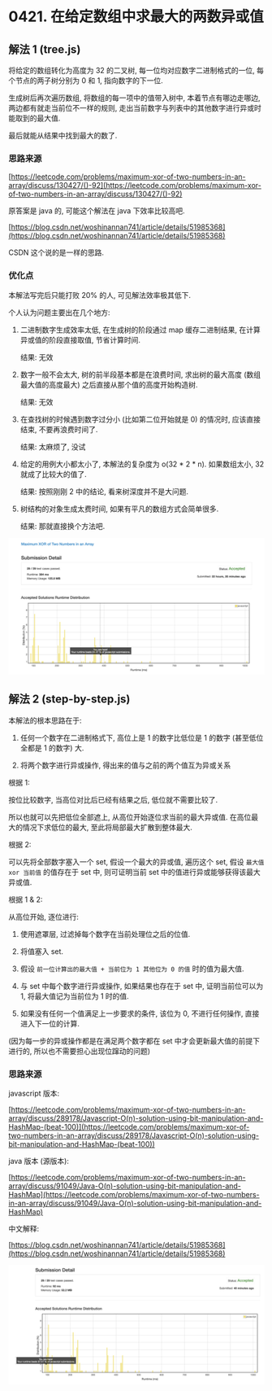 # 0421. 在给定数组中求最大的两数异或值

## 解法 1 (tree.js)

将给定的数组转化为高度为 32 的二叉树, 每一位均对应数字二进制格式的一位, 每个节点的两子树分别为 0 和 1, 指向数字的下一位.

生成树后再次遍历数组, 将数组的每一项中的值带入树中, 本着节点有哪边走哪边, 两边都有就走当前位不一样的规则, 走出当前数字与列表中的其他数字进行异或时能取到的最大值.

最后就能从结果中找到最大的数了.

### 思路来源

[https://leetcode.com/problems/maximum-xor-of-two-numbers-in-an-array/discuss/130427/()-92](https://leetcode.com/problems/maximum-xor-of-two-numbers-in-an-array/discuss/130427/()-92)

原答案是 java 的, 可能这个解法在 java 下效率比较高吧.

[https://blog.csdn.net/woshinannan741/article/details/51985368](https://blog.csdn.net/woshinannan741/article/details/51985368)

CSDN 这个说的是一样的思路.

### 优化点

本解法写完后只能打败 20% 的人, 可见解法效率极其低下.

个人认为问题主要出在几个地方:

1. 二进制数字生成效率太低, 在生成树的阶段通过 map 缓存二进制结果, 在计算异或值的阶段直接取值, 节省计算时间.

    结果: 无效

1. 数字一般不会太大, 树的前半段基本都是在浪费时间, 求出树的最大高度 (数组最大值的高度最大) 之后直接从那个值的高度开始构造树.

    结果: 无效
    
1. 在查找树的时候遇到数字过分小 (比如第二位开始就是 0) 的情况时, 应该直接结束, 不要再浪费时间了.

    结果: 太麻烦了, 没试
    
1. 给定的用例大小都太小了, 本解法的复杂度为 o(32 * 2 * n). 如果数组太小, 32 就成了比较大的值了.

    结果: 按照刚刚 2 中的结论, 看来树深度并不是大问题.
    
1. 树结构的对象生成太费时间, 如果有平凡的数组方式会简单很多.

    结果: 那就直接换个方法吧.
    
![成绩](.assets/tree.png)

## 解法 2 (step-by-step.js)

本解法的根本思路在于: 

1. 任何一个数字在二进制格式下, 高位上是 1 的数字比低位是 1 的数字 (甚至低位全都是 1 的数字) 大.

1. 将两个数字进行异或操作, 得出来的值与之前的两个值互为异或关系

根据 1:

按位比较数字, 当高位对比后已经有结果之后, 低位就不需要比较了.

所以也就可以先把低位全部遮上, 从高位开始逐位求当前的最大异或值. 在高位最大的情况下求低位的最大, 至此将局部最大扩散到整体最大.

根据 2:

可以先将全部数字塞入一个 set, 假设一个最大的异或值, 遍历这个 set, 假设 `最大值 xor 当前值` 的值存在于 set 中, 则可证明当前 set 中的值进行异或能够获得该最大异或值.

根据 1 & 2:

从高位开始, 逐位进行:

1. 使用遮罩层, 过滤掉每个数字在当前处理位之后的位值.

1. 将值塞入 set.

1. 假设 `前一位计算出的最大值 + 当前位为 1 其他位为 0 的值` 时的值为最大值.

1. 与 set 中每个数字进行异或操作, 如果结果也存在于 set 中, 证明当前位可以为 1, 将最大值记为当前位为 1 时的值.

1. 如果没有任何一个值满足上一步要求的条件, 该位为 0, 不进行任何操作, 直接进入下一位的计算.

(因为每一步的异或操作都是在满足两个数字都在 set 中才会更新最大值的前提下进行的, 所以也不需要担心出现位蹿动的问题)

### 思路来源

javascript 版本:

[https://leetcode.com/problems/maximum-xor-of-two-numbers-in-an-array/discuss/289178/Javascript-O(n)-solution-using-bit-manipulation-and-HashMap-(beat-100)](https://leetcode.com/problems/maximum-xor-of-two-numbers-in-an-array/discuss/289178/Javascript-O(n)-solution-using-bit-manipulation-and-HashMap-(beat-100))

java 版本 (源版本):

[https://leetcode.com/problems/maximum-xor-of-two-numbers-in-an-array/discuss/91049/Java-O(n)-solution-using-bit-manipulation-and-HashMap](https://leetcode.com/problems/maximum-xor-of-two-numbers-in-an-array/discuss/91049/Java-O(n)-solution-using-bit-manipulation-and-HashMap)

中文解释:

[https://blog.csdn.net/woshinannan741/article/details/51985368](https://blog.csdn.net/woshinannan741/article/details/51985368)

![成绩](.assets/step-by-step.png)
